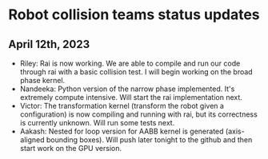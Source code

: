 # Robot collision teams status updates

## April 12th, 2023

- Riley: Rai is now working. We are able to compile and run our code through rai with a basic collision test. I will begin working on the broad phase kernel.
- Nandeeka: Python version of the narrow phase implemented. It's extremely compute intensive. Will start the rai implementation next.
- Victor: The transformation kernel (transform the robot given a configuration) is now compiling and running with rai, but its correctness is currently unknown. Will run some tests next.
- Aakash: Nested for loop version for AABB kernel is generated (axis-aligned bounding boxes). Will push later tonight to the github and then start work on the GPU version.
